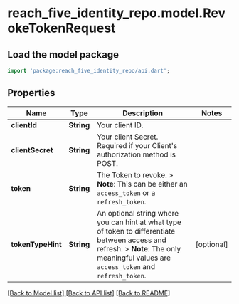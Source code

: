 # reach_five_identity_repo.model.RevokeTokenRequest

## Load the model package
```dart
import 'package:reach_five_identity_repo/api.dart';
```

## Properties
Name | Type | Description | Notes
------------ | ------------- | ------------- | -------------
**clientId** | **String** | Your client ID. | 
**clientSecret** | **String** | Your client Secret. Required if your Client's authorization method is POST. | 
**token** | **String** | The Token to revoke.  > **Note**: This can be either an `access_token` or a `refresh_token`.  | 
**tokenTypeHint** | **String** | An optional string where you can hint at what type of token to differentiate between access and refresh.  > **Note**: The only meaningful values are `access_token` and `refresh_token`.  | [optional] 

[[Back to Model list]](../README.md#documentation-for-models) [[Back to API list]](../README.md#documentation-for-api-endpoints) [[Back to README]](../README.md)


